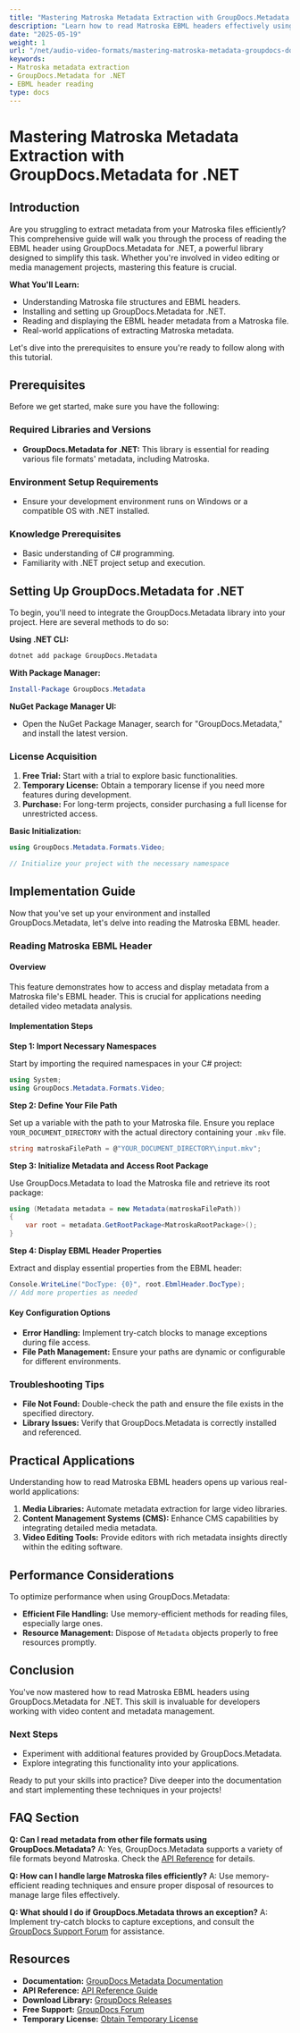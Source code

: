 ```yaml
---
title: "Mastering Matroska Metadata Extraction with GroupDocs.Metadata for .NET Developers"
description: "Learn how to read Matroska EBML headers effectively using GroupDocs.Metadata for .NET. This guide covers setup, implementation, and real-world applications."
date: "2025-05-19"
weight: 1
url: "/net/audio-video-formats/mastering-matroska-metadata-groupdocs-dotnet/"
keywords:
- Matroska metadata extraction
- GroupDocs.Metadata for .NET
- EBML header reading
type: docs
---
```

# Mastering Matroska Metadata Extraction with GroupDocs.Metadata for .NET

## Introduction

Are you struggling to extract metadata from your Matroska files efficiently? This comprehensive guide will walk you through the process of reading the EBML header using GroupDocs.Metadata for .NET, a powerful library designed to simplify this task. Whether you're involved in video editing or media management projects, mastering this feature is crucial.

**What You'll Learn:**
- Understanding Matroska file structures and EBML headers.
- Installing and setting up GroupDocs.Metadata for .NET.
- Reading and displaying the EBML header metadata from a Matroska file.
- Real-world applications of extracting Matroska metadata.

Let's dive into the prerequisites to ensure you're ready to follow along with this tutorial.

## Prerequisites

Before we get started, make sure you have the following:

### Required Libraries and Versions
- **GroupDocs.Metadata for .NET:** This library is essential for reading various file formats' metadata, including Matroska.
  
### Environment Setup Requirements
- Ensure your development environment runs on Windows or a compatible OS with .NET installed.

### Knowledge Prerequisites
- Basic understanding of C# programming.
- Familiarity with .NET project setup and execution.

## Setting Up GroupDocs.Metadata for .NET

To begin, you'll need to integrate the GroupDocs.Metadata library into your project. Here are several methods to do so:

**Using .NET CLI:**
```bash
dotnet add package GroupDocs.Metadata
```

**With Package Manager:**
```powershell
Install-Package GroupDocs.Metadata
```

**NuGet Package Manager UI:**
- Open the NuGet Package Manager, search for "GroupDocs.Metadata," and install the latest version.

### License Acquisition

1. **Free Trial:** Start with a trial to explore basic functionalities.
2. **Temporary License:** Obtain a temporary license if you need more features during development.
3. **Purchase:** For long-term projects, consider purchasing a full license for unrestricted access.

**Basic Initialization:**

```csharp
using GroupDocs.Metadata.Formats.Video;

// Initialize your project with the necessary namespace
```

## Implementation Guide

Now that you've set up your environment and installed GroupDocs.Metadata, let's delve into reading the Matroska EBML header.

### Reading Matroska EBML Header

#### Overview

This feature demonstrates how to access and display metadata from a Matroska file's EBML header. This is crucial for applications needing detailed video metadata analysis.

#### Implementation Steps

**Step 1: Import Necessary Namespaces**

Start by importing the required namespaces in your C# project:

```csharp
using System;
using GroupDocs.Metadata.Formats.Video;
```

**Step 2: Define Your File Path**

Set up a variable with the path to your Matroska file. Ensure you replace `YOUR_DOCUMENT_DIRECTORY` with the actual directory containing your `.mkv` file.

```csharp
string matroskaFilePath = @"YOUR_DOCUMENT_DIRECTORY\input.mkv";
```

**Step 3: Initialize Metadata and Access Root Package**

Use GroupDocs.Metadata to load the Matroska file and retrieve its root package:

```csharp
using (Metadata metadata = new Metadata(matroskaFilePath))
{
    var root = metadata.GetRootPackage<MatroskaRootPackage>();
}
```

**Step 4: Display EBML Header Properties**

Extract and display essential properties from the EBML header:

```csharp
Console.WriteLine("DocType: {0}", root.EbmlHeader.DocType);
// Add more properties as needed
```

#### Key Configuration Options
- **Error Handling:** Implement try-catch blocks to manage exceptions during file access.
- **File Path Management:** Ensure your paths are dynamic or configurable for different environments.

### Troubleshooting Tips

- **File Not Found:** Double-check the path and ensure the file exists in the specified directory.
- **Library Issues:** Verify that GroupDocs.Metadata is correctly installed and referenced.

## Practical Applications

Understanding how to read Matroska EBML headers opens up various real-world applications:
1. **Media Libraries:** Automate metadata extraction for large video libraries.
2. **Content Management Systems (CMS):** Enhance CMS capabilities by integrating detailed media metadata.
3. **Video Editing Tools:** Provide editors with rich metadata insights directly within the editing software.

## Performance Considerations

To optimize performance when using GroupDocs.Metadata:
- **Efficient File Handling:** Use memory-efficient methods for reading files, especially large ones.
- **Resource Management:** Dispose of `Metadata` objects properly to free resources promptly.

## Conclusion

You've now mastered how to read Matroska EBML headers using GroupDocs.Metadata for .NET. This skill is invaluable for developers working with video content and metadata management.

### Next Steps
- Experiment with additional features provided by GroupDocs.Metadata.
- Explore integrating this functionality into your applications.

Ready to put your skills into practice? Dive deeper into the documentation and start implementing these techniques in your projects!

## FAQ Section

**Q: Can I read metadata from other file formats using GroupDocs.Metadata?**
A: Yes, GroupDocs.Metadata supports a variety of file formats beyond Matroska. Check the [API Reference](https://reference.groupdocs.com/metadata/net/) for details.

**Q: How can I handle large Matroska files efficiently?**
A: Use memory-efficient reading techniques and ensure proper disposal of resources to manage large files effectively.

**Q: What should I do if GroupDocs.Metadata throws an exception?**
A: Implement try-catch blocks to capture exceptions, and consult the [GroupDocs Support Forum](https://forum.groupdocs.com/c/metadata/) for assistance.

## Resources
- **Documentation:** [GroupDocs Metadata Documentation](https://docs.groupdocs.com/metadata/net/)
- **API Reference:** [API Reference Guide](https://reference.groupdocs.com/metadata/net/)
- **Download Library:** [GroupDocs Releases](https://releases.groupdocs.com/metadata/net/)
- **Free Support:** [GroupDocs Forum](https://forum.groupdocs.com/c/metadata/)
- **Temporary License:** [Obtain Temporary License](https://purchase.groupdocs.com/temporary-license/)
